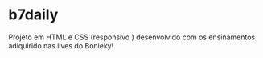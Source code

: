 # b7daily
Projeto em HTML e CSS (responsivo ) desenvolvido com os ensinamentos adiquirido nas lives do Bonieky! 
